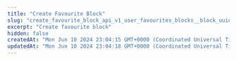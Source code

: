```yaml
---
title: "Create Favourite Block"
slug: "create_favourite_block_api_v1_user_favourites_blocks__block_uuid__post"
excerpt: "Create favourite block"
hidden: false
createdAt: "Mon Jun 10 2024 23:04:15 GMT+0000 (Coordinated Universal Time)"
updatedAt: "Mon Jun 10 2024 23:04:18 GMT+0000 (Coordinated Universal Time)"
---
```

